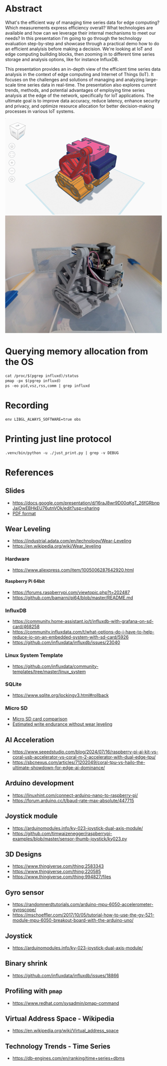 # Abstract
What's the efficient way of managing time series data for edge computing? Which measurements express efficiency overall? What technologies are available and how can we leverage their internal mechanisms to meet our needs? 
In this presentation I'm going to go through the technology evaluation step-by-step and showcase through a practical demo how to do an efficient analyisis before making a decision. We're looking at IoT and edge computing buillding blocks, then zooming in to different time series storage and analysis options, like for instance InfluxDB.

This presentation provides an in-depth view of the efficient time series data analysis in the context of edge computing and Internet of Things (IoT). It focuses on the challenges and solutions of managing and analyzing large-scale time series data in real-time. The presentation also explores current trends, methods, and potential advantages of employing time series analysis at the edge of the network, specifically for IoT applications. The ultimate goal is to improve data accuracy, reduce latency, enhance security and privacy, and optimize resource allocation for better decision-making processes in various IoT systems.

![look-and-feel](img/look-and-feel.png)
![look-and-feel](img/1727425787863.jpg)

# Querying memory allocation from the OS
```shell
cat /proc/$(pgrep influxd)/status
pmap -px $(pgrep influxd)
ps -eo pid,vsz,rss,comm | grep influxd
```

# Recording
```shell
env LIBGL_ALWAYS_SOFTWARE=true obs
```

# Printing just line protocol
```shell
.venv/bin/python -u ./just_print.py | grep -v DEBUG
```

# References
## Slides
- https://docs.google.com/presentation/d/16raJ8wr9D00qKgT_26fGRbnpJajOwEBHkEU76utnVOk/edit?usp=sharing
- [PDF format](./slides.pdf)

## Wear Leveling
- https://industrial.adata.com/en/technology/Wear-Leveling
- https://en.wikipedia.org/wiki/Wear_leveling

### Hardware
- https://www.aliexpress.com/item/1005006287642920.html

#### Raspberry Pi 64bit
- https://forums.raspberrypi.com/viewtopic.php?t=202487
- https://github.com/bamarni/pi64/blob/master/README.md

### InfluxDB 
- https://community.home-assistant.io/t/influxdb-with-grafana-on-sd-card/468258
- https://community.influxdata.com/t/what-options-do-i-have-to-help-reduce-io-on-an-embedded-system-with-sd-card/5926
- https://github.com/influxdata/influxdb/issues/23040

### Linux System Template
- https://github.com/influxdata/community-templates/tree/master/linux_system

### SQLite
- https://www.sqlite.org/lockingv3.html#rollback

### Micro SD
- [Micro SD card comparison](https://www.reddit.com/r/raspberry_pi/comments/xnkp71/reliability_of_microsd_endurance_cards_compared_w/)
- [Estimated write endurance without wear leveling](https://forums.raspberrypi.com/viewtopic.php?t=21281)

## AI Acceleration
- https://www.seeedstudio.com/blog/2024/07/16/raspberry-pi-ai-kit-vs-coral-usb-accelerator-vs-coral-m-2-accelerator-with-dual-edge-tpu/
- https://sbcnexus.com/articles/71202049/coral-tpu-vs-hailo-the-ultimate-showdown-for-edge-ai-dominance/

## Arduino development
- https://linuxhint.com/connect-arduino-nano-to-raspberry-pi/
- https://forum.arduino.cc/t/baud-rate-max-absolute/447715

## Joystick module
- https://arduinomodules.info/ky-023-joystick-dual-axis-module/
- https://github.com/timwaizenegger/raspberrypi-examples/blob/master/sensor-thumb-joystick/ky023.py

## 3D Designs
- https://www.thingiverse.com/thing:2583343
- https://www.thingiverse.com/thing:220585
- https://www.thingiverse.com/thing:994827/files

## Gyro sensor
- https://randomnerdtutorials.com/arduino-mpu-6050-accelerometer-gyroscope/
- https://mschoeffler.com/2017/10/05/tutorial-how-to-use-the-gy-521-module-mpu-6050-breakout-board-with-the-arduino-uno/

## Joystick
- https://arduinomodules.info/ky-023-joystick-dual-axis-module/

## Binary shrink
- https://github.com/influxdata/influxdb/issues/18866

## Profiling with `pmap`
- https://www.redhat.com/sysadmin/pmap-command

## Virtual Address Space - Wikipedia
- https://en.wikipedia.org/wiki/Virtual_address_space

## Technology Trends - Time Series
- https://db-engines.com/en/ranking/time+series+dbms